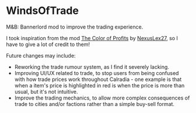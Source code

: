 # WindsOfTrade
M&amp;B: Bannerlord mod to improve the trading experience.

I took inspiration from the mod [The Color of Profits](https://www.nexusmods.com/mountandblade2bannerlord/mods/4660) by [NexusLex27](https://next.nexusmods.com/profile/NexusLex27?gameId=3174), so I have to give a lot of credit to them!

Future changes may include:
- Reworking the trade rumour system, as I find it severely lacking.
- Improving UI/UX related to trade, to stop users from being confused with how trade prices work throughout Calradia - one example is that when a item's price is highlighted in red is when the price is more than usual, but it's not intuitive.
- Improve the trading mechanics, to allow more complex consequences of trade to cities and/or factions rather than a simple buy-sell format.

